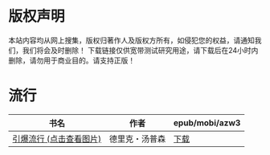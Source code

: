 # 版权声明

本站内容均从网上搜集，版权归著作人及版权方所有，如侵犯您的权益，请通知我们，我们将会及时删除！ 下载链接仅供宽带测试研究用途，请下载后在24小时内删除，请勿用于商业目的。请支持正版！

# 流行

| 书名 | 作者 | epub/mobi/azw3 |
| --- | --- | --- |
| [引爆流行 (点击查看图片)](https://www.dushupai.com/attachment/2024/06/09/bde4d4de19a59c7b.jpg) | 德里克・汤普森 | [下载](https://url89.ctfile.com/f/31084289-1356983782-f702eb?p=8866) |
